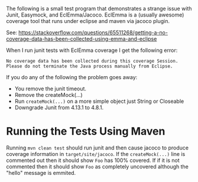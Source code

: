 The following is a small test program that demonstrates a strange issue with Junit, Easymock, and EclEmma/Jacoco.
EclEmma is a (usually awesome) coverage tool that runs under eclipse and maven via jacoco plugin. 

See:
	https://stackoverflow.com/questions/65511268/getting-a-no-coverage-data-has-been-collected-using-emma-and-eclipse

When I run junit tests with EclEmma coverage I get the following error:

	No coverage data has been collected during this coverage Session.
	Please do not terminate the Java process manually from Eclipse.

If you do any of the following the problem goes away:

* You remove the junit timeout.
* Remove the createMock(...)
* Run `createMock(...)` on a more simple object just String or Closeable
* Downgrade Junit from 4.13.1 to 4.8.1.

# Running the Tests Using Maven

Running `mvn clean test` should run junit and then cause jacoco to produce coverage information in
`target/site/jacoco`.  If the `createMock(...)` line is commented out then it should show `Foo` has 100% covered.  If
if it is not commented then it should show `Foo` as completely uncovered although the "hello" message is emmited.
